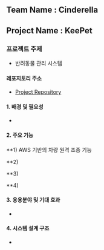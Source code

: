 
## Team Name : Cinderella
## Project Name : KeePet

### 프로젝트 주제
- 반려동물 관리 시스템
#### 레포지토리 주소
- [Project Repository](https://github.com/jae0303/KeePet)

#### 1. 배경 및 필요성
- 

#### 2. 주요 기능
**1) AWS 기반의 차량 원격 조종 기능
 
**2) 

**3) 

**4)  

#### 3. 응용분야 및 기대 효과
- 

#### 4. 시스템 설계 구조
- 
